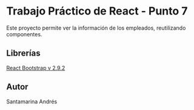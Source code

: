 # Trabajo Práctico de React - Punto 7

Este proyecto permite ver la información de los empleados, reutilizando componentes.

## Librerías

[React Bootstrap v 2.9.2](https://react-bootstrap.github.io/)

## Autor

Santamarina Andrés